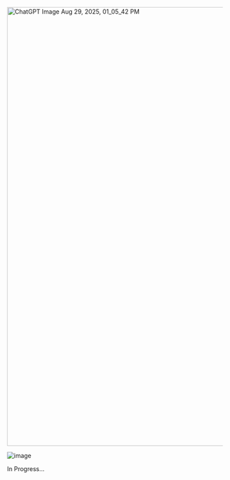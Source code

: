 <img width="1024" height="1024" alt="ChatGPT Image Aug 29, 2025, 01_05_42 PM" src="https://github.com/user-attachments/assets/a5f55b4d-0075-44df-9159-6dce7c31d1c9" />

![image](https://github.com/user-attachments/assets/619b0ceb-f0f9-4c70-9bac-8ad88806ce1c)

In Progress...

